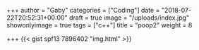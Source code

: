 +++
author = "Gaby"
categories = ["Coding"]
date = "2018-07-22T20:52:31+00:00"
draft = true
image = "/uploads/index.jpg"
showonlyimage = true
tags = ["c++"]
title = "poop2"
weight = 8

+++
    {{< gist spf13 7896402 "img.html" >}}
